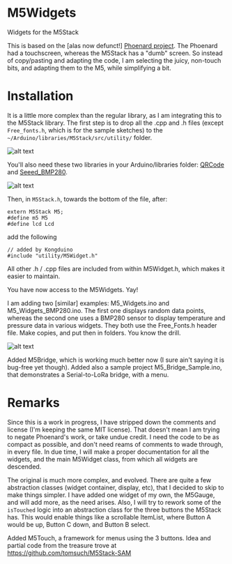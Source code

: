 # M5Widgets
Widgets for the M5Stack

This is based on the [alas now defunct!] [Phoenard project](https://github.com/Phoenard/Phoenard). The Phoenard had a touchscreen, whereas the M5Stack has a "dumb" screen. So instead of copy/pasting and adapting the code, I am selecting the juicy, non-touch bits, and adapting them to the M5, while simplifying a bit.

# Installation

It is a little more complex than the regular library, as I am integrating this to the M5Stack library. The first step is to drop all the .cpp and .h files (except `Free_fonts.h`, which is for the sample sketches) to the `~/Arduino/libraries/M5Stack/src/utility/` folder.

![alt text](https://github.com/Kongduino/M5Widgets/blob/master/README-00.png "All the files you need to add.")

You'll also need these two libraries in your Arduino/libraries folder: [QRCode](https://github.com/ricmoo/qrcode) and [Seeed_BMP280](https://github.com/Seeed-Studio/Grove_BMP280).

![alt text](https://github.com/Kongduino/M5Widgets/blob/master/README-02.png "Required libraries")

Then, in `M5Stack.h`, towards the bottom of the file, after:

    extern M5Stack M5;
    #define m5 M5
    #define lcd Lcd

add the following

    // added by Kongduino
    #include "utility/M5Widget.h"

All other .h / .cpp files are included from within M5Widget.h, which makes it easier to maintain.

You have now access to the M5Widgets. Yay!

I am adding two [similar] examples: M5_Widgets.ino and M5_Widgets_BMP280.ino. The first one displays random data points, whereas the second one uses a BMP280 sensor to display temperature and pressure data in various widgets. They both use the Free_Fonts.h header file. Make copies, and put then in folders. You know the drill.

![alt text](https://github.com/Kongduino/M5Widgets/blob/master/README-03.png "The two sketches.")

Added M5Bridge, which is working much better now (I sure ain't saying it is bug-free yet though). Added also a sample project M5_Bridge_Sample.ino, that demonstrates a Serial-to-LoRa bridge, with a menu.


# Remarks
Since this is a work in progress, I have stripped down the comments and license (I'm keeping the same MIT license). That doesn't mean I am trying to negate Phoenard's work, or take undue credit. I need the code to be as compact as possible, and don't need reams of comments to wade through, in every file. In due time, I will make a proper documentation for all the widgets, and the main M5Widget class, from which all widgets are descended.

The original is much more complex, and evolved. There are quite a few abstraction classes (widget container, display, etc), that I decided to skip to make things simpler. I have added one widget of my own, the M5Gauge, and will add more, as the need arises. Also, I will try to rework some of the `isTouched` logic into an abstraction class for the three buttons the M5Stack has. This would enable things like a scrollable ItemList, where Button A would be up, Button C down, and Button B select.

Added M5Touch, a framework for menus using the 3 buttons. Idea and partial code from the treasure trove at  https://github.com/tomsuch/M5Stack-SAM
